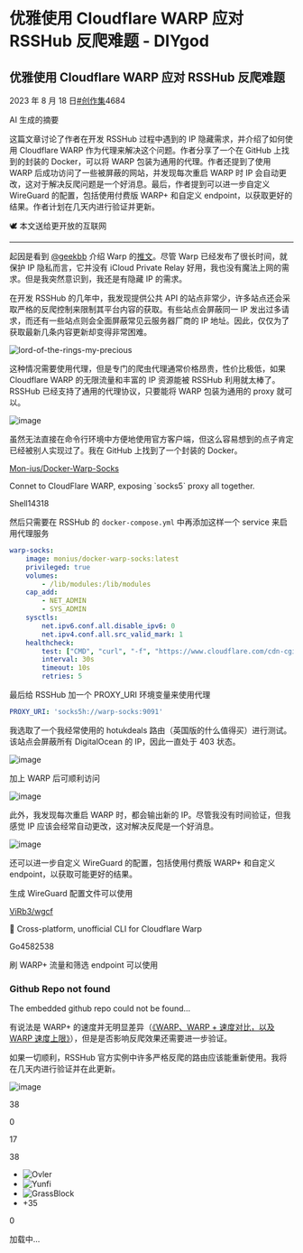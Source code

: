 

# 优雅使用 Cloudflare WARP 应对 RSSHub 反爬难题 - DIYgod

## 优雅使用 Cloudflare WARP 应对 RSSHub 反爬难题

2023 年 8 月 18 日[#创作集](https://diygod.cc/tag/%E5%88%9B%E4%BD%9C%E9%9B%86)4684[](https://scan.crossbell.io/tx/0x14c63bea3c28d5472f322f994ce2de3c9653231b243cd80a16d996838bb1b481)

AI 生成的摘要

这篇文章讨论了作者在开发 RSSHub 过程中遇到的 IP 隐藏需求，并介绍了如何使用 Cloudflare WARP 作为代理来解决这个问题。作者分享了一个在 GitHub 上找到的封装的 Docker，可以将 WARP 包装为通用的代理。作者还提到了使用 WARP 后成功访问了一些被屏蔽的网站，并发现每次重启 WARP 时 IP 会自动更改，这对于解决反爬问题是一个好消息。最后，作者提到可以进一步自定义 WireGuard 的配置，包括使用付费版 WARP+ 和自定义 endpoint，以获取更好的结果。作者计划在几天内进行验证并更新。

🕊️ 本文送给更开放的互联网

- - -

起因是看到 [@geekbb](https://geekbb.xlog.app/) 介绍 Warp 的[推文](https://twitter.com/geekbb/status/1663443373544583168)。尽管 Warp 已经发布了很长时间，就保护 IP 隐私而言，它并没有 iCloud Private Relay 好用，我也没有魔法上网的需求。但是我突然意识到，我还是有隐藏 IP 的需求。

在开发 RSSHub 的几年中，我发现提供公共 API 的站点非常少，许多站点还会采取严格的反爬控制来限制其平台内容的获取。有些站点会屏蔽同一 IP 发出过多请求，而还有一些站点则会全面屏蔽常见云服务器厂商的 IP 地址。因此，仅仅为了获取最新几条内容更新却变得非常困难。

![lord-of-the-rings-my-precious](assets/1698897938-43f146537bb099be656d7ae0e207d8e6.gif)

这种情况需要使用代理，但是专门的爬虫代理通常价格昂贵，性价比极低，如果 Cloudflare WARP 的无限流量和丰富的 IP 资源能被 RSSHub 利用就太棒了。RSSHub 已经支持了通用的代理协议，只要能将 WARP 包装为通用的 proxy 就可以。

![image](assets/1698897938-62611d1ee9836a15afd736b0bcb5b5a0.webp)

虽然无法直接在命令行环境中方便地使用官方客户端，但这么容易想到的点子肯定已经被别人实现过了。我在 GitHub 上找到了一个封装的 Docker。

[Mon-ius/Docker-Warp-Socks](https://github.com/Mon-ius/Docker-Warp-Socks)

Connet to CloudFlare WARP, exposing \`socks5\` proxy all together.

Shell14318

然后只需要在 RSSHub 的 `docker-compose.yml` 中再添加这样一个 service 来启用代理服务

```yml
warp-socks:
    image: monius/docker-warp-socks:latest
    privileged: true
    volumes:
        - /lib/modules:/lib/modules
    cap_add:
        - NET_ADMIN
        - SYS_ADMIN
    sysctls:
        net.ipv6.conf.all.disable_ipv6: 0
        net.ipv4.conf.all.src_valid_mark: 1
    healthcheck:
        test: ["CMD", "curl", "-f", "https://www.cloudflare.com/cdn-cgi/trace"]
        interval: 30s
        timeout: 10s
        retries: 5
```

最后给 RSSHub 加一个 PROXY\_URI 环境变量来使用代理

```yml
PROXY_URI: 'socks5h://warp-socks:9091'
```

我选取了一个我经常使用的 hotukdeals 路由（英国版的什么值得买）进行测试。该站点会屏蔽所有 DigitalOcean 的 IP，因此一直处于 403 状态。

![image](assets/1698897938-9b93562787887a2af34f71247f6ea10e.png)

加上 WARP 后可顺利访问

![image](assets/1698897938-88a1fc10a57236adc16b94204bcd48c2.webp)

此外，我发现每次重启 WARP 时，都会输出新的 IP。尽管我没有时间验证，但我感觉 IP 应该会经常自动更改，这对解决反爬是一个好消息。

![image](assets/1698897938-823412f7773a0794a2e15761c775b88b.png)

还可以进一步自定义 WireGuard 的配置，包括使用付费版 WARP+ 和自定义 endpoint，以获取可能更好的结果。

生成 WireGuard 配置文件可以使用

[ViRb3/wgcf](https://github.com/ViRb3/wgcf)

🚤 Cross-platform, unofficial CLI for Cloudflare Warp

Go4582538

刷 WARP+ 流量和筛选 endpoint 可以使用

### Github Repo not found

The embedded github repo could not be found…

有说法是 WARP+ 的速度并无明显差异（[《WARP、WARP + 速度对比，以及 WARP 速度上限》](https://www.nodeseek.com/post-9449-1)），但是是否影响反爬效果还需要进一步验证。

如果一切顺利，RSSHub 官方实例中许多严格反爬的路由应该能重新使用。我将在几天内进行验证并在此更新。

![image](assets/1698897938-a77cd99ea5c2c144bafb644e64f78c16.webp)

38

0

17

38

-   ![Ovler](assets/1698897938-762d2c07742adb57b68ce9f2f0e79689.jpg)
-   ![Yunfi](assets/1698897938-e875b26041b728f836f9158592714f6b.jpg)
-   ![GrassBlock](assets/1698897938-b234c1566c90d9d81a3ad8ae0e35d74e.png)
-   +35
    

0

加载中...

